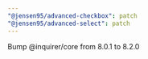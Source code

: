 ```yaml
---
"@jensen95/advanced-checkbox": patch
"@jensen95/advanced-select": patch
---
```


Bump @inquirer/core from 8.0.1 to 8.2.0

